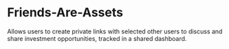 # Friends-Are-Assets
Allows users to create private links with selected other users to discuss and share investment opportunities, tracked in a shared dashboard.

